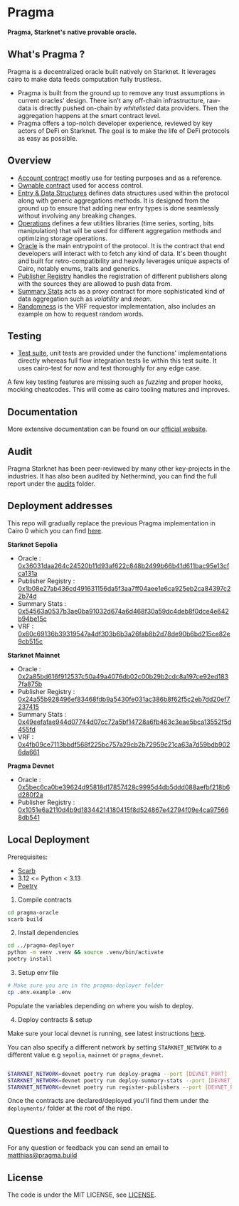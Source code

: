 # Pragma

**Pragma, Starknet's native provable oracle.**

## What's Pragma ?

Pragma is a decentralized oracle built natively on Starknet. It leverages cairo to make data feeds computation fully trustless.

- Pragma is built from the ground up to remove any trust assumptions in current oracles' design.
  There isn't any off-chain infrastructure, raw-data is directly pushed on-chain by _whitelisted_ data providers. Then the aggregation happens at the smart contract level.
- Pragma offers a top-notch developer experience, reviewed by key actors of DeFi on Starknet. The goal is to make the life of DeFi protocols as easy as possible.

## Overview

- <a href="/src/account">Account contract</a> mostly use for testing purposes and as a reference.
- <a href="/src/admin">Ownable contract</a> used for access control.
- <a href="/src/entry">Entry & Data Structures</a> defines data structures used within the protocol along with generic aggregations methods. It is designed from the ground up to ensure that adding new entry types is done seamlessly without involving any breaking changes.
- <a href="/src/operations">Operations</a> defines a few utilities libraries (time series, sorting, bits manipulation) that will be used for different aggregation methods and optimizing storage operations.
- <a href="/src/oracle">Oracle</a> is the main entrypoint of the protocol. It is the contract that end developers will interact with to fetch any kind of data. It's been thought and built for retro-compatibility and heavily leverages unique aspects of Cairo, notably enums, traits and generics.
- <a href="/src/publisher_registry">Publisher Registry</a> handles the registration of different publishers along with the sources they are allowed to push data from.
- <a href="/src/compute_engines">Summary Stats</a> acts as a proxy contract for more sophisticated kind of data aggregation such as _volatility_ and _mean_.
- <a href="/src/randomness">Randomness</a> is the VRF requestor implementation, also includes an example on how to request random words.

## Testing

- <a href="/src/tests">Test suite</a>, unit tests are provided under the functions' implementations directly whereas full flow integration tests lie within this test suite. It uses cairo-test for now and test thoroughly for any edge case.

A few key testing features are missing such as _fuzzing_ and proper hooks, mocking cheatcodes. This will come as cairo tooling matures and improves.

## Documentation

More extensive documentation can be found on our [official website](https://docs.pragma.build/).

## Audit

Pragma Starknet has been peer-reviewed by many other key-projects in the industries.
It has also been audited by Nethermind, you can find the full report under the <a href='/audits'>audits</a> folder.

## Deployment addresses

This repo will gradually replace the previous Pragma implementation in Cairo 0 which you can find [here](https://github.com/Astraly-Labs/pragma-contracts).

**Starknet Sepolia**

- Oracle : [0x36031daa264c24520b11d93af622c848b2499b66b41d611bac95e13cfca131a](https://sepolia.voyager.online/contract/0x36031daa264c24520b11d93af622c848b2499b66b41d611bac95e13cfca131a)
- Publisher Registry : [0x1b08e27ab436cd491631156da5f3aa7ff04aee1e6ca925eb2ca84397c22b74d](https://sepolia.voyager.online/contract/0x1b08e27ab436cd491631156da5f3aa7ff04aee1e6ca925eb2ca84397c22b74d)
- Summary Stats : [0x54563a0537b3ae0ba91032d674a6d468f30a59dc4deb8f0dce4e642b94be15c](https://sepolia.voyager.online/contract/0x54563a0537b3ae0ba91032d674a6d468f30a59dc4deb8f0dce4e642b94be15c)
- VRF : [0x60c69136b39319547a4df303b6b3a26fab8b2d78de90b6bd215ce82e9cb515c](https://sepolia.voyager.online/contract/0x60c69136b39319547a4df303b6b3a26fab8b2d78de90b6bd215ce82e9cb515c)

**Starknet Mainnet**

- Oracle : [0x2a85bd616f912537c50a49a4076db02c00b29b2cdc8a197ce92ed1837fa875b](https://voyager.online/contract/0x2a85bd616f912537c50a49a4076db02c00b29b2cdc8a197ce92ed1837fa875b)
- Publisher Registry : [0x24a55b928496ef83468fdb9a5430fe031ac386b8f62f5c2eb7dd20ef7237415](https://voyager.online/contract/0x24a55b928496ef83468fdb9a5430fe031ac386b8f62f5c2eb7dd20ef7237415)
- Summary Stats : [0x49eefafae944d07744d07cc72a5bf14728a6fb463c3eae5bca13552f5d455fd](https://voyager.online/contract/0x49eefafae944d07744d07cc72a5bf14728a6fb463c3eae5bca13552f5d455fd)
- VRF : [0x4fb09ce7113bbdf568f225bc757a29cb2b72959c21ca63a7d59bdb9026da661](https://voyager.online/contract/0x4fb09ce7113bbdf568f225bc757a29cb2b72959c21ca63a7d59bdb9026da661)

**Pragma Devnet**

- Oracle : [0x5bec6ca0be39624d95818d17857428c9995d4db5ddd088aefbf218b6d280f2a](https://pragma-voyager.karnot.xyz/contract/0x5bec6ca0be39624d95818d17857428c9995d4db5ddd088aefbf218b6d280f2a)
- Publisher Registry :
[0x1051e6a2110d4b9d18344214180415f8d524867e42794f09e4ca975668db541](https://pragma-voyager.karnot.xyz/contract/0x1051e6a2110d4b9d18344214180415f8d524867e42794f09e4ca975668db541)

## Local Deployment

Prerequisites:

- [Scarb](https://docs.swmansion.com/scarb/)
- 3.12 <= Python < 3.13
- [Poetry](https://python-poetry.org/)

1. Compile contracts

```bash
cd pragma-oracle
scarb build
```

2. Install dependencies

```bash
cd ../pragma-deployer
python -m venv .venv && source .venv/bin/activate
poetry install
```

3. Setup env file

```bash
# Make sure you are in the pragma-deployer folder
cp .env.example .env
```

Populate the variables depending on where you wish to deploy.

4. Deploy contracts & setup

Make sure your local devnet is running, see latest instructions [here](https://0xspaceshard.github.io/starknet-devnet-rs/).

You can also specify a different network by setting `STARKNET_NETWORK` to a different value e.g `sepolia`, `mainnet` or `pragma_devnet`.

```bash

STARKNET_NETWORK=devnet poetry run deploy-pragma --port [DEVNET_PORT]
STARKNET_NETWORK=devnet poetry run deploy-summary-stats --port [DEVNET_PORT]
STARKNET_NETWORK=devnet poetry run register-publishers --port [DEVNET_PORT]

```

Once the contracts are declared/deployed you'll find them under the `deployments/` folder at the root of the repo.

## Questions and feedback

For any question or feedback you can send an email to <matthias@pragma.build>

## License

The code is under the MIT LICENSE, see <a href="./LICENSE">LICENSE</a>.
